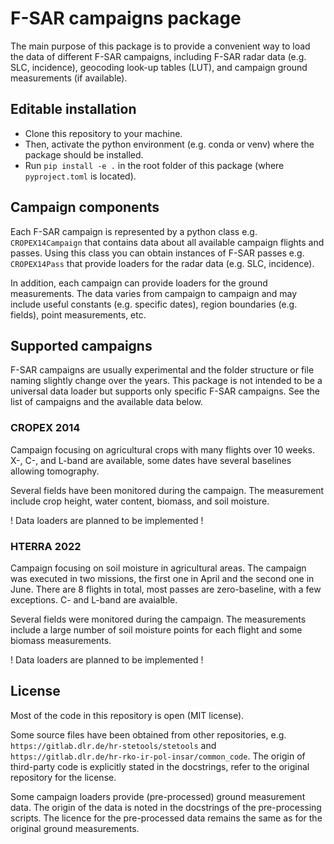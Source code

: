 # F-SAR campaigns package

The main purpose of this package is to provide a convenient way to load the data of different F-SAR campaigns, including F-SAR radar data (e.g. SLC, incidence), geocoding look-up tables (LUT), and campaign ground measurements (if available).

## Editable installation
- Clone this repository to your machine.
- Then, activate the python environment (e.g. conda or venv) where the package should be installed.
- Run `pip install -e .` in the root folder of this package (where `pyproject.toml` is located).

## Campaign components

Each F-SAR campaign is represented by a python class e.g. `CROPEX14Campaign` that contains data about all available campaign flights and passes.
Using this class you can obtain instances of F-SAR passes e.g. `CROPEX14Pass` that provide loaders for the radar data (e.g. SLC, incidence).

In addition, each campaign can provide loaders for the ground measurements.
The data varies from campaign to campaign and may include useful constants (e.g. specific dates), region boundaries (e.g. fields), point measurements, etc.

## Supported campaigns

F-SAR campaigns are usually experimental and the folder structure or file naming slightly change over the years.
This package is not intended to be a universal data loader but supports only specific F-SAR campaigns.
See the list of campaigns and the available data below.

### CROPEX 2014

Campaign focusing on agricultural crops with many flights over 10 weeks.
X-, C-, and L-band are available, some dates have several baselines allowing  tomography.

Several fields have been monitored during the campaign.
The measurement include crop height, water content, biomass, and soil moisture.

! Data loaders are planned to be implemented !


### HTERRA 2022

Campaign focusing on soil moisture in agricultural areas.
The campaign was executed in two missions, the first one in April and the second one in June.
There are 8 flights in total, most passes are zero-baseline, with a few exceptions.
C- and L-band are avaialble.

Several fields were monitored during the campaign.
The measurements include a large number of soil moisture points for each flight and some biomass measurements.

! Data loaders are planned to be implemented !


## License

Most of the code in this repository is open (MIT license).

Some source files have been obtained from other repositories, e.g. `https://gitlab.dlr.de/hr-stetools/stetools` and `https://gitlab.dlr.de/hr-rko-ir-pol-insar/common_code`.
The origin of third-party code is explicitly stated in the docstrings, refer to the original repository for the license.

Some campaign loaders provide (pre-processed) ground measurement data.
The origin of the data is noted in the docstrings of the pre-processing scripts.
The licence for the pre-processed data remains the same as for the original ground measurements.
